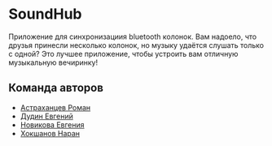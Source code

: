 # SoundHub

Приложение для синхронизациия bluetooth колонок. Вам надоело, что друзья принесли несколько колонок, но музыку удаётся слушать только с одной? Это лучшее приложение, чтобы устроить вам отличную музыкальную вечиринку!

## Команда авторов

- [Астраханцев Роман](https://github.com/Astrarog)
- [Дудин Евгений](https://github.com/evgeniydudin9045)
- [Новикова Евгения](https://github.com/Eva-novikova)
- [Хокшанов Наран](https://github.com/sabe-111)
